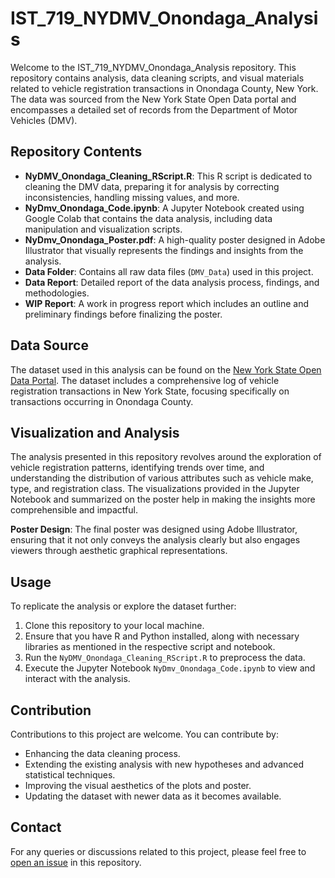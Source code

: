 # IST_719_NYDMV_Onondaga_Analysis

Welcome to the IST_719_NYDMV_Onondaga_Analysis repository. This repository contains analysis, data cleaning scripts, and visual materials related to vehicle registration transactions in Onondaga County, New York. The data was sourced from the New York State Open Data portal and encompasses a detailed set of records from the Department of Motor Vehicles (DMV).

## Repository Contents

- **NyDMV_Onondaga_Cleaning_RScript.R**: This R script is dedicated to cleaning the DMV data, preparing it for analysis by correcting inconsistencies, handling missing values, and more.
- **NyDmv_Onondaga_Code.ipynb**: A Jupyter Notebook created using Google Colab that contains the data analysis, including data manipulation and visualization scripts.
- **NyDmv_Onondaga_Poster.pdf**: A high-quality poster designed in Adobe Illustrator that visually represents the findings and insights from the analysis.
- **Data Folder**: Contains all raw data files (`DMV_Data`) used in this project.
- **Data Report**: Detailed report of the data analysis process, findings, and methodologies.
- **WIP Report**: A work in progress report which includes an outline and preliminary findings before finalizing the poster.

## Data Source

The dataset used in this analysis can be found on the [New York State Open Data Portal](https://data.ny.gov/Transportation/Department-of-Motor-Vehicles-Registration-Transact/s2dd-yksa/about_data). The dataset includes a comprehensive log of vehicle registration transactions in New York State, focusing specifically on transactions occurring in Onondaga County.

## Visualization and Analysis

The analysis presented in this repository revolves around the exploration of vehicle registration patterns, identifying trends over time, and understanding the distribution of various attributes such as vehicle make, type, and registration class. The visualizations provided in the Jupyter Notebook and summarized on the poster help in making the insights more comprehensible and impactful.

**Poster Design**: The final poster was designed using Adobe Illustrator, ensuring that it not only conveys the analysis clearly but also engages viewers through aesthetic graphical representations.

## Usage

To replicate the analysis or explore the dataset further:
1. Clone this repository to your local machine.
2. Ensure that you have R and Python installed, along with necessary libraries as mentioned in the respective script and notebook.
3. Run the `NyDMV_Onondaga_Cleaning_RScript.R` to preprocess the data.
4. Execute the Jupyter Notebook `NyDmv_Onondaga_Code.ipynb` to view and interact with the analysis.

## Contribution

Contributions to this project are welcome. You can contribute by:
- Enhancing the data cleaning process.
- Extending the existing analysis with new hypotheses and advanced statistical techniques.
- Improving the visual aesthetics of the plots and poster.
- Updating the dataset with newer data as it becomes available.

## Contact

For any queries or discussions related to this project, please feel free to [open an issue](https://github.com/skumbham/IST_719_NYDMV_Onondaga_Analysis/issues/new) in this repository.
